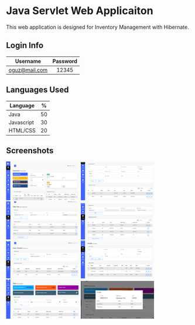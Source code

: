 # Java Servlet Web Applicaiton

 This web application is designed for Inventory Management with Hibernate.

## Login Info

| Username | Password |
| ------------- |:-------------:|
| oguz@mail.com | 12345 |

## Languages Used

| Language | % |
| ------------- |:-------------:|
| Java | 50 |
| Javascript | 30 |
| HTML/CSS | 20 |

## Screenshots
<p>
<a href="https://github.com/oguzkaansari/Inventory_Management_App/blob/main/screenshots/dashboard.PNG" target="_blank">
<img src="https://github.com/oguzkaansari/Inventory_Management_App/blob/main/screenshots/dashboard.PNG" width="200" style="max-width:100%;"></a>

<a href="https://github.com/oguzkaansari/Inventory_Management_App/blob/main/screenshots/customers.PNG" target="_blank">
<img src="https://github.com/oguzkaansari/Inventory_Management_App/blob/main/screenshots/customers.PNG" width="200" style="max-width:100%;"></a>

<a href="https://github.com/oguzkaansari/Inventory_Management_App/blob/main/screenshots/order.PNG" target="_blank">
<img src="https://github.com/oguzkaansari/Inventory_Management_App/blob/main/screenshots/order.PNG" width="200" style="max-width:100%;"></a>

<a href="https://github.com/oguzkaansari/Inventory_Management_App/blob/main/screenshots/payin.PNG" target="_blank">
<img src="https://github.com/oguzkaansari/Inventory_Management_App/blob/main/screenshots/payin.PNG" width="200" style="max-width:100%;"></a>

<a href="https://github.com/oguzkaansari/Inventory_Management_App/blob/main/screenshots/payout.PNG" target="_blank">
<img src="https://github.com/oguzkaansari/Inventory_Management_App/blob/main/screenshots/payout.PNG" width="200" style="max-width:100%;"></a>

<a href="https://github.com/oguzkaansari/Inventory_Management_App/blob/main/screenshots/products.PNG" target="_blank">
<img src="https://github.com/oguzkaansari/Inventory_Management_App/blob/main/screenshots/products.PNG" width="200" style="max-width:100%;"></a>

<a href="https://github.com/oguzkaansari/Inventory_Management_App/blob/main/screenshots/checkout.PNG" target="_blank">
<img src="https://github.com/oguzkaansari/Inventory_Management_App/blob/main/screenshots/checkout.PNG" width="200" style="max-width:100%;"></a>

<a href="https://github.com/oguzkaansari/Inventory_Management_App/blob/main/screenshots/checkout_detail.PNG" target="_blank">
<img src="https://github.com/oguzkaansari/Inventory_Management_App/blob/main/screenshots/checkout_detail.PNG" width="200" style="max-width:100%;"></a>
</p>
